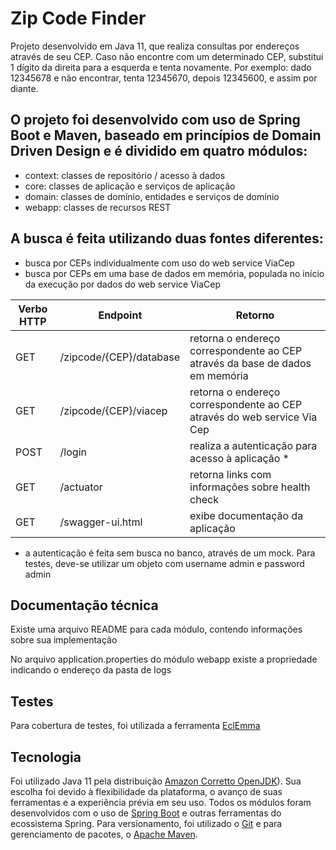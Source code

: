 # Zip Code Finder

Projeto desenvolvido em Java 11, que realiza consultas por endereços através de seu CEP. Caso não encontre com um determinado CEP, substitui 1 dígito da direita para a esquerda e tenta novamente. Por exemplo: dado 12345678 e não encontrar, tenta 12345670, depois 12345600, e assim por diante.

## O projeto foi desenvolvido com uso de Spring Boot e Maven, baseado em princípios de Domain Driven Design e é dividido em quatro módulos:

* context: classes de repositório / acesso à dados
* core: classes de aplicação e serviços de aplicação
* domain: classes de domínio, entidades e serviços de domínio
* webapp: classes de recursos REST

## A busca é feita utilizando duas fontes diferentes: 
* busca por CEPs individualmente com uso do web service ViaCep
* busca por CEPs em uma base de dados em memória, populada no início da execução por dados do web service ViaCep

| Verbo HTTP  | Endpoint                      | Retorno                                                                        |
|-------------|-------------------------------|--------------------------------------------------------------------------------|
| GET         | /zipcode/{CEP}/database       | retorna o endereço correspondente ao CEP através da base de dados em memória   |
| GET         | /zipcode/{CEP}/viacep         | retorna o endereço correspondente ao CEP através do web service Via Cep        |
| POST        | /login                        | realiza a autenticação para acesso à aplicação *                               |
| GET         | /actuator                     | retorna links com informações sobre health check                               |
| GET         | /swagger-ui.html              | exibe documentação da aplicação                                                |

* a autenticação é feita sem busca no banco, através de um mock. Para testes, deve-se utilizar um objeto com username admin e password admin

## Documentação técnica

Existe uma arquivo README para cada módulo, contendo informações sobre sua implementação

No arquivo application.properties do módulo webapp existe a propriedade indicando o endereço da pasta de logs

## Testes

Para cobertura de testes, foi utilizada a ferramenta [EclEmma](https://www.eclemma.org/)

## Tecnologia

Foi utilizado Java 11 pela distribuição [Amazon Corretto OpenJDK](https://aws.amazon.com/corretto/)). Sua escolha foi devido à flexibilidade da plataforma, o avanço de suas ferramentas e a experiência prévia em seu uso. Todos os módulos foram desenvolvidos com o uso de [Spring Boot](https://spring.io/projects/spring-boot) e outras ferramentas do ecossistema Spring. Para versionamento, foi utilizado o [Git](https://git-scm.com/) e para gerenciamento de pacotes, o [Apache Maven](https://maven.apache.org/).
